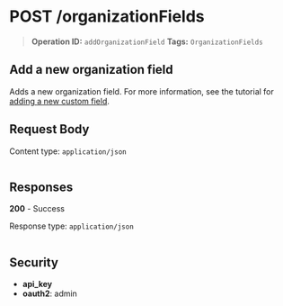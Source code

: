 # POST /organizationFields

> **Operation ID:** `addOrganizationField`
> **Tags:** `OrganizationFields`

## Add a new organization field

Adds a new organization field. For more information, see the tutorial for <a href="https://pipedrive.readme.io/docs/adding-a-new-custom-field" target="_blank" rel="noopener noreferrer">adding a new custom field</a>.

## Request Body

Content type: `application/json`

```

```

## Responses

**200** - Success

Response type: `application/json`

```

```


## Security

- **api_key**
- **oauth2**: admin
